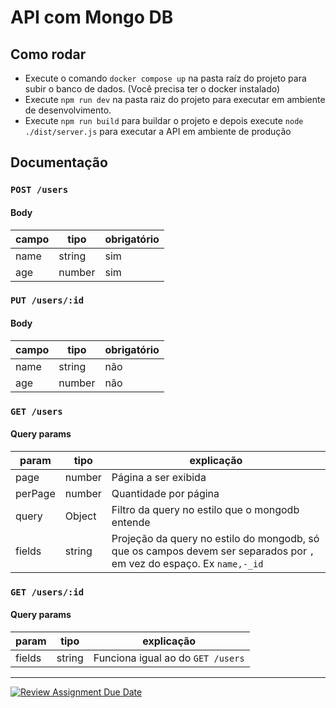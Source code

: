# API com Mongo DB

## Como rodar
- Execute o comando `docker compose up` na pasta raíz do projeto para subir o banco de dados. (Você precisa ter o docker instalado)
- Execute `npm run dev` na pasta raiz do projeto para executar em ambiente de desenvolvimento.
- Execute `npm run build` para buildar o projeto e depois execute `node ./dist/server.js` para executar a API em ambiente de produção 

## Documentação
### `POST /users`
#### Body
|campo|tipo|obrigatório|
--|--|--
|name|string|sim|
|age|number|sim|

### `PUT /users/:id`
#### Body
|campo|tipo|obrigatório|
--|--|--
|name|string|não|
|age|number|não|

### `GET /users`
#### Query params
|param|tipo|explicação|
--|--|--
page|number| Página a ser exibida
perPage|number| Quantidade por página
query|Object| Filtro da query no estilo que o mongodb entende
fields|string| Projeção da query no estilo do mongodb, só que os campos devem ser separados por `,` em vez do espaço. Ex `name,-_id`

### `GET /users/:id`
#### Query params
|param|tipo|explicação|
--|--|--
fields|string| Funciona igual ao do `GET /users`

<hr/>

[![Review Assignment Due Date](https://classroom.github.com/assets/deadline-readme-button-22041afd0340ce965d47ae6ef1cefeee28c7c493a6346c4f15d667ab976d596c.svg)](https://classroom.github.com/a/ori1I0wD)

